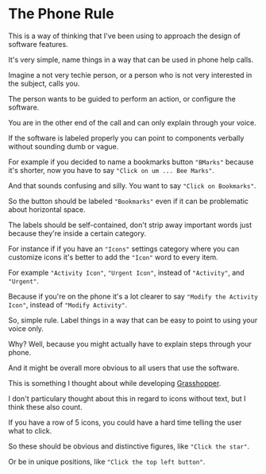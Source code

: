 # The Phone Rule

This is a way of thinking that I've been using to approach the design of software features.

It's very simple, name things in a way that can be used in phone help calls.

Imagine a not very techie person, or a person who is not very interested in the subject, calls you.

The person wants to be guided to perform an action, or configure the software.

You are in the other end of the call and can only explain through your voice.

If the software is labeled properly you can point to components verbally without sounding dumb or vague.

For example if you decided to name a bookmarks button `"BMarks"` because it's shorter, now you have to say `"Click on um ... Bee Marks"`.

And that sounds confusing and silly. You want to say `"Click on Bookmarks"`.

So the button should be labeled `"Bookmarks"` even if it can be problematic about horizontal space.

The labels should be self-contained, don't strip away important words just because they're inside a certain category.

For instance if if you have an `"Icons"` settings category where you can customize icons it's better to add the `"Icon"` word to every item.

For example `"Activity Icon"`, `"Urgent Icon"`, instead of `"Activity"`, and `"Urgent"`.

Because if you're on the phone it's a lot clearer to say `"Modify the Activity Icon"`, instead of `"Modify Activity"`.

So, simple rule. Label things in a way that can be easy to point to using your voice only.

Why? Well, because you might actually have to explain steps through your phone.

And it might be overall more obvious to all users that use the software.

This is something I thought about while developing [Grasshopper](https://addons.mozilla.org/en-US/firefox/addon/grasshopper-urls/).

I don't particulary thought about this in regard to icons without text, but I think these also count.

If you have a row of 5 icons, you could have a hard time telling the user what to click.

So these should be obvious and distinctive figures, like `"Click the star"`.

Or be in unique positions, like `"Click the top left button"`.